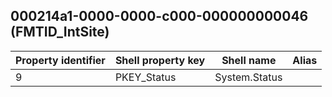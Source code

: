 ## 000214a1-0000-0000-c000-000000000046 (FMTID_IntSite)

Property identifier | Shell property key | Shell name | Alias
--- | --- | --- | ---
9 | PKEY_Status | System.Status | 

